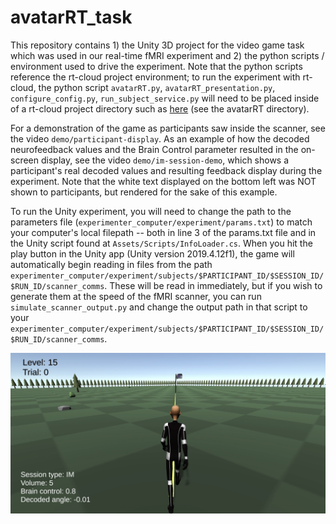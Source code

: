 # avatarRT_task

This repository contains 1) the Unity 3D project for the video game task which was used in our real-time fMRI experiment and 2) the python scripts / environment used to drive the experiment. Note that the python scripts reference the rt-cloud project environment; to run the experiment with rt-cloud, the python script `avatarRT.py`, `avatarRT_presentation.py`, `configure_config.py`, `run_subject_service.py` will need to be placed inside of a rt-cloud project directory such as [here](https://github.com/ericabusch/rt-cloud) (see the avatarRT directory).

For a demonstration of the game as participants saw inside the scanner, see the video `demo/participant-display`. As an example of how the decoded neurofeedback values and the Brain Control parameter resulted in the on-screen display, see the video `demo/im-session-demo`, which shows a participant's real decoded values and resulting feedback display during the experiment. Note that the white text displayed on the bottom left was NOT shown to participants, but rendered for the sake of this example.

To run the Unity experiment, you will need to change the path to the parameters file (`experimenter_computer/experiment/params.txt`) to match your computer's local filepath -- both in line 3 of the params.txt file and in the Unity script found at `Assets/Scripts/InfoLoader.cs`. When you hit the play button in the Unity app (Unity version 2019.4.12f1), the game will automatically begin reading in files from the path `experimenter_computer/experiment/subjects/$PARTICIPANT_ID/$SESSION_ID/$RUN_ID/scanner_comms`. These will be read in immediately, but if you wish to generate them at the speed of the fMRI scanner, you can run `simulate_scanner_output.py` and change the output path in that script to your `experimenter_computer/experiment/subjects/$PARTICIPANT_ID/$SESSION_ID/$RUN_ID/scanner_comms`. 

![alt text](demo/img.png "VR game display with feedback rendered")
